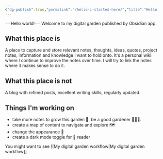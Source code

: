 ```yaml
---
{"dg-publish":true,"permalink":"/hello-i-started-here/","title":"Hello, I started here","tags":["gardenEntry"],"created":"2025-02-01T21:25:43.911+11:00","updated":"2025-02-02T12:04:13.153+11:00"}
---
```


==Hello world!== Welcome to my digital garden published by Obsidian app. 

## What this place is
A place to capture and store relevant notes, thoughts, ideas, quotes, project notes, information and knowledge I want to hold onto. 
It's a personal wiki where I continue to improve the notes over time. I will try to link the notes where it makes sense to do it. 
## What this place is not
A blog with refined posts, excellent writing skills, regularly updated.
## Things I'm working on
- take more notes to grow this garden 🌳, be a good gardener 🧑🏼‍🌾. 
- create a map of content to navigate and explore 🗺️
- change the appearance 🎨
- create a dark mode toggle for 🦉 reader

You might want to see [[My digital garden workflow\|My digital garden workflow]] 


